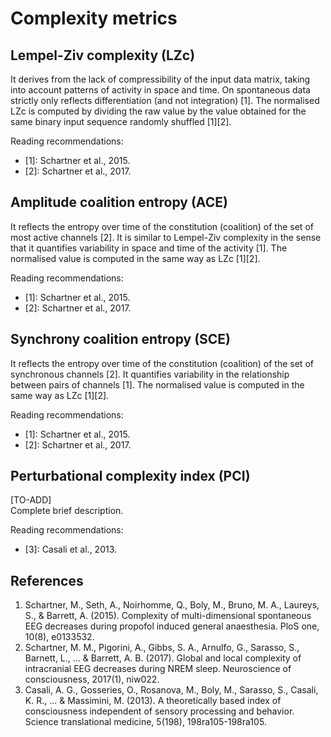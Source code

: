# Complexity metrics
## Lempel-Ziv complexity (LZc)
It derives from the lack of compressibility of the input data matrix, taking into account patterns of activity in space and time. On spontaneous data strictly only reflects differentiation (and not integration) [1]. The normalised LZc is computed by dividing the raw value by the value obtained for the same binary input sequence randomly shuffled [1][2].

Reading recommendations:
* [1]: Schartner et al., 2015.
* [2]: Schartner et al., 2017.

## Amplitude coalition entropy (ACE)
It reflects the entropy over time of the constitution (coalition) of the set of most active channels [2]. It is similar to Lempel-Ziv complexity in the sense that it quantifies variability in space and time of the activity [1]. The normalised value is computed in the same way as LZc [1][2].

Reading recommendations:
* [1]: Schartner et al., 2015.
* [2]: Schartner et al., 2017.

## Synchrony coalition entropy (SCE)
It reflects the entropy over time of the constitution (coalition) of the set of synchronous channels [2]. It quantifies variability in the relationship between pairs of channels [1]. The normalised value is computed in the same way as LZc [1][2].

Reading recommendations:
* [1]: Schartner et al., 2015.
* [2]: Schartner et al., 2017.

## Perturbational complexity index (PCI)
[TO-ADD]  
Complete brief description.

Reading recommendations:
* [3]: Casali et al., 2013.

## References
1. Schartner, M., Seth, A., Noirhomme, Q., Boly, M., Bruno, M. A., Laureys, S., & Barrett, A. (2015). Complexity of multi-dimensional spontaneous EEG decreases during propofol induced general anaesthesia. PloS one, 10(8), e0133532.
2. Schartner, M. M., Pigorini, A., Gibbs, S. A., Arnulfo, G., Sarasso, S., Barnett, L., ... & Barrett, A. B. (2017). Global and local complexity of intracranial EEG decreases during NREM sleep. Neuroscience of consciousness, 2017(1), niw022.
3. Casali, A. G., Gosseries, O., Rosanova, M., Boly, M., Sarasso, S., Casali, K. R., ... & Massimini, M. (2013). A theoretically based index of consciousness independent of sensory processing and behavior. Science translational medicine, 5(198), 198ra105-198ra105.
